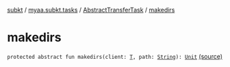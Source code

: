 [subkt](../../index.md) / [myaa.subkt.tasks](../index.md) / [AbstractTransferTask](index.md) / [makedirs](./makedirs.md)

# makedirs

`protected abstract fun makedirs(client: `[`T`](-dest-dir-root-spec/index.md#T)`, path: `[`String`](https://kotlinlang.org/api/latest/jvm/stdlib/kotlin/-string/index.html)`): `[`Unit`](https://kotlinlang.org/api/latest/jvm/stdlib/kotlin/-unit/index.html) [(source)](https://github.com/Myaamori/SubKt/blob/0.1.7/src/main/kotlin/myaa/subkt/tasks/tasks.kt#L1582)